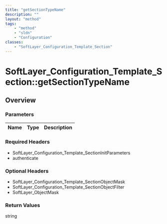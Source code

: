 ```yaml
---
title: "getSectionTypeName"
description: ""
layout: "method"
tags:
    - "method"
    - "sldn"
    - "Configuration"
classes:
    - "SoftLayer_Configuration_Template_Section"
---
```

# SoftLayer_Configuration_Template_Section::getSectionTypeName
## Overview 


### Parameters 
|Name | Type | Description |
| --- | --- | --- |


### Required Headers
* SoftLayer_Configuration_Template_SectionInitParameters
* authenticate

### Optional Headers
* SoftLayer_Configuration_Template_SectionObjectMask
* SoftLayer_Configuration_Template_SectionObjectFilter
* SoftLayer_ObjectMask

### Return Values
string
